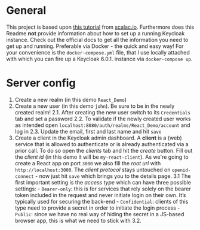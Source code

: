 # General 

This project is based upon [this tutorial](https://scalac.io/user-authentication-keycloak-1/) from [scalac.io](https://www.scalac.io). Furthermore does this Readme **not** provide information about how to set up a running Keycloak instance. Check out the official docs to get all the information you need to get up and running. Preferable via Docker - the quick and easy way! For your convenience is the `docker-compose.yml` file, that I use locally attached with which you can fire up a Keycloak 6.0.1. instance via `docker-compose up`.  

# Server config 

1. Create a new realm (in this demo `React_Demo`)
2. Create a new user (in this demo `john`). Be sure to be in the newly created realm!
	2.1. After creating the new user switch to its `Credentials` tab and set a password 
	2.2. To validate if the newly created user works as intended open `localhost:8080/auth/realms/React_Demo/account` and log in
	2.3. Update the email, first and last name and hit `save` 
3. Create a client in the Keycloak admin dashboard. A **client** is a (web) service that is allowed to authenticate or is already authenticated via a prior call. To do so open the _clients_ tab and hit the _create_ button. Fill out the _client id_ (in this demo it will be `my-react-client`). As we're going to create a React app on port `3000` we also fill the _root url_ with `http://localhost:3000`. The _client protocol_ stays untouched on `openid-connect` - now just hit `save` which brings you to the details page. 
	3.1 The first important setting is the _access type_ which can have three possible settings: 
		- `Bearer-only`: this is for services that rely solely on the bearer token included in the request and never initiate login on their own. It’s typically used for securing the back-end
	    - `Confidential`: clients of this type need to provide a secret in order to initiate the login process
	    - `Public`: since we have no real way of hiding the secret in a JS-based browser app, this is what we need to stick with
	3.2. 